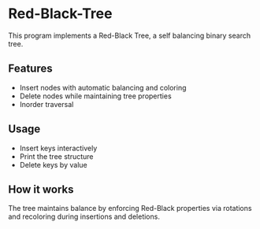 # Red-Black-Tree
This program implements a Red-Black Tree, a self balancing binary search tree.

## Features
- Insert nodes with automatic balancing and coloring
- Delete nodes while maintaining tree properties
- Inorder traversal

## Usage
- Insert keys interactively
- Print the tree structure
- Delete keys by value

## How it works
The tree maintains balance by enforcing Red-Black properties via rotations and recoloring during insertions and deletions.
